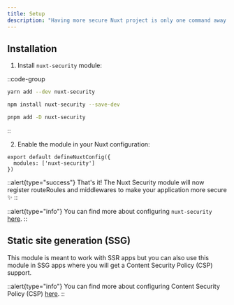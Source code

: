 ```yaml
---
title: Setup
description: "Having more secure Nuxt project is only one command away ✨"
---
```


## Installation

1. Install `nuxt-security` module:

::code-group

```bash [Yarn]
yarn add --dev nuxt-security
```

```bash [NPM]
npm install nuxt-security --save-dev
```

```bash [PNPM]
pnpm add -D nuxt-security
```

::

2. Enable the module in your Nuxt configuration:

```js{}[nuxt.config.ts]
export default defineNuxtConfig({
  modules: ['nuxt-security']
})
```

::alert{type="success"}
That's it! The Nuxt Security module will now register routeRoules and middlewares to make your application more secure ✨
::

::alert{type="info"}
You can find more about configuring `nuxt-security` [here](/getting-started/configuration).
::

## Static site generation (SSG)

This module is meant to work with SSR apps but you can also use this module in SSG apps where you will get a Content Security Policy (CSP) support.

::alert{type="info"}
You can find more about configuring Content Security Policy (CSP) [here](/security/headers#content-security-policy).
::
